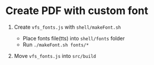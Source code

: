# Create PDF with custom font

1. Create `vfs_fonts.js` with `shell/makeFont.sh`

   - Place fonts file(tts) into `shell/fonts` folder
   - Run `./makeFont.sh fonts/*`

2. Move `vfs_fonts.js` into `src/build`